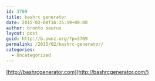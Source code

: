 ```yaml
---
id: 3709
title: bashrc generator
date: 2015-02-08T16:35:19+00:00
author: bronto saurus
layout: post
guid: http://b.pwnz.org/?p=3709
permalink: /2015/02/bashrc-generator/
categories:
  - Uncategorized
---
```

[http://bashrcgenerator.com](http://bashrcgenerator.com/)